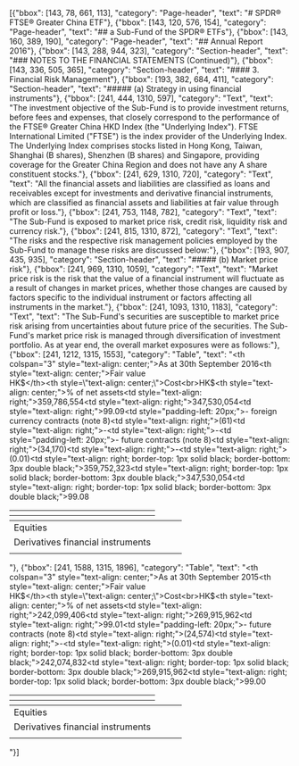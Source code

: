[{"bbox": [143, 78, 661, 113], "category": "Page-header", "text": "# SPDR® FTSE® Greater China ETF"}, {"bbox": [143, 120, 576, 154], "category": "Page-header", "text": "## a Sub-Fund of the SPDR® ETFs"}, {"bbox": [143, 160, 389, 190], "category": "Page-header", "text": "## Annual Report 2016"}, {"bbox": [143, 288, 944, 323], "category": "Section-header", "text": "### NOTES TO THE FINANCIAL STATEMENTS (Continued)"}, {"bbox": [143, 336, 505, 365], "category": "Section-header", "text": "#### 3. Financial Risk Management"}, {"bbox": [193, 382, 684, 411], "category": "Section-header", "text": "##### (a) Strategy in using financial instruments"}, {"bbox": [241, 444, 1310, 597], "category": "Text", "text": "The investment objective of the Sub-Fund is to provide investment returns, before fees and expenses, that closely correspond to the performance of the FTSE® Greater China HKD Index (the \"Underlying Index\"). FTSE International Limited (\"FTSE\") is the index provider of the Underlying Index. The Underlying Index comprises stocks listed in Hong Kong, Taiwan, Shanghai (B shares), Shenzhen (B shares) and Singapore, providing coverage for the Greater China Region and does not have any A share constituent stocks."}, {"bbox": [241, 629, 1310, 720], "category": "Text", "text": "All the financial assets and liabilities are classified as loans and receivables except for investments and derivative financial instruments, which are classified as financial assets and liabilities at fair value through profit or loss."}, {"bbox": [241, 753, 1148, 782], "category": "Text", "text": "The Sub-Fund is exposed to market price risk, credit risk, liquidity risk and currency risk."}, {"bbox": [241, 815, 1310, 872], "category": "Text", "text": "The risks and the respective risk management policies employed by the Sub-Fund to manage these risks are discussed below:"}, {"bbox": [193, 907, 435, 935], "category": "Section-header", "text": "##### (b) Market price risk"}, {"bbox": [241, 969, 1310, 1059], "category": "Text", "text": "Market price risk is the risk that the value of a financial instrument will fluctuate as a result of changes in market prices, whether those changes are caused by factors specific to the individual instrument or factors affecting all instruments in the market."}, {"bbox": [241, 1093, 1310, 1183], "category": "Text", "text": "The Sub-Fund's securities are susceptible to market price risk arising from uncertainties about future price of the securities. The Sub-Fund's market price risk is managed through diversification of investment portfolio. As at year end, the overall market exposures were as follows:"}, {"bbox": [241, 1212, 1315, 1553], "category": "Table", "text": "<table><thead><tr><th></th><th colspan=\"3\" style=\"text-align: center;\">As at 30th September 2016</th></tr><tr><th></th><th style=\"text-align: center;\">Fair value<br>HK$</th><th style=\"text-align: center;\">Cost<br>HK$</th><th style=\"text-align: center;\">% of net assets</th></tr></thead><tbody><tr><td>Equities</td><td style=\"text-align: right;\">359,786,554</td><td style=\"text-align: right;\">347,530,054</td><td style=\"text-align: right;\">99.09</td></tr><tr><td>Derivatives financial instruments</td><td></td><td></td><td></td></tr><tr><td style=\"padding-left: 20px;\">- foreign currency contracts (note 8)</td><td style=\"text-align: right;\">(61)</td><td style=\"text-align: right;\">-</td><td style=\"text-align: right;\">-</td></tr><tr><td style=\"padding-left: 20px;\">- future contracts (note 8)</td><td style=\"text-align: right;\">(34,170)</td><td style=\"text-align: right;\">-</td><td style=\"text-align: right;\">(0.01)</td></tr><tr><td></td><td style=\"text-align: right; border-top: 1px solid black; border-bottom: 3px double black;\">359,752,323</td><td style=\"text-align: right; border-top: 1px solid black; border-bottom: 3px double black;\">347,530,054</td><td style=\"text-align: right; border-top: 1px solid black; border-bottom: 3px double black;\">99.08</td></tr></tbody></table>"}, {"bbox": [241, 1588, 1315, 1896], "category": "Table", "text": "<table><thead><tr><th></th><th colspan=\"3\" style=\"text-align: center;\">As at 30th September 2015</th></tr><tr><th></th><th style=\"text-align: center;\">Fair value<br>HK$</th><th style=\"text-align: center;\">Cost<br>HK$</th><th style=\"text-align: center;\">% of net assets</th></tr></thead><tbody><tr><td>Equities</td><td style=\"text-align: right;\">242,099,406</td><td style=\"text-align: right;\">269,915,962</td><td style=\"text-align: right;\">99.01</td></tr><tr><td>Derivatives financial instruments</td><td></td><td></td><td></td></tr><tr><td style=\"padding-left: 20px;\">- future contracts (note 8)</td><td style=\"text-align: right;\">(24,574)</td><td style=\"text-align: right;\">-</td><td style=\"text-align: right;\">(0.01)</td></tr><tr><td></td><td style=\"text-align: right; border-top: 1px solid black; border-bottom: 3px double black;\">242,074,832</td><td style=\"text-align: right; border-top: 1px solid black; border-bottom: 3px double black;\">269,915,962</td><td style=\"text-align: right; border-top: 1px solid black; border-bottom: 3px double black;\">99.00</td></tr></tbody></table>"}]